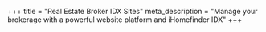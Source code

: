 +++
title = "Real Estate Broker IDX Sites"
meta_description = "Manage your brokerage with a powerful website platform and iHomefinder IDX"
+++